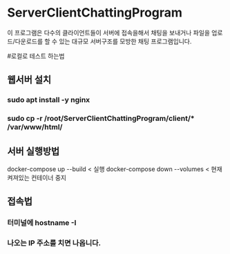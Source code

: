 # ServerClientChattingProgram
이 프로그램은 다수의 클라이언트들이 서버에 접속을해서 채팅을 보내거나 파일을 업로드/다운로드를 할 수 있는 대규모 서버구조를 모방한 채팅 프로그램입니다.


#로컬로 테스트 하는법

## 웹서버 설치
### sudo apt install -y nginx
### sudo cp -r /root/ServerClientChattingProgram/client/* /var/www/html/




## 서버 실행방법

docker-compose up --build < 실행
docker-compose down --volumes < 현재 켜져있는 컨테이너 중지



## 접속법 
### 터미널에 hostname -I
### 나오는 IP 주소를 치면 나옵니다.
